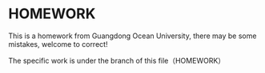 # HOMEWORK
This is a homework from Guangdong Ocean University, there may be some mistakes, welcome to correct!

The specific work is under the branch of this file（HOMEWORK）
